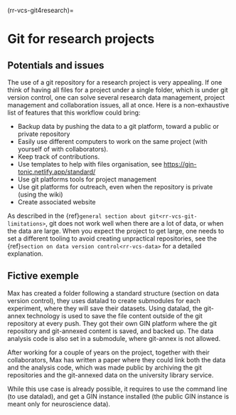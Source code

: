 (rr-vcs-git4research)=
# Git for research projects

## Potentials and issues

The use of a git repository for a research project is very appealing.
If one think of having all files for a project under a single folder, 
which is under git version control, one can solve several 
research data management, project management and collaboration issues,
all at once.
Here is a non-exhaustive list of features that this workflow could bring:

- Backup data by pushing the data to a git platform, toward a public or private repository
- Easily use different computers to work on the same project (with yourself of with collaborators).
- Keep track of contributions.
- Use templates to help with files organisation, see https://gin-tonic.netlify.app/standard/
- Use git platforms tools for project management
- Use git platforms for outreach, even when the repository is private (using the wiki)
- Create associated website 

As described in the  {ref}`general section about git<rr-vcs-git-limitations>`,
git does not work well when there are a lot of data, or when the data are large.
When you expect the project to get large, one needs to set a different tooling
to avoid creating unpractical repositories, see the {ref}`section on data version control<rr-vcs-data>` for a detailed explanation.

## Fictive exemple
 
Max has created a folder following a standard structure (section on data version control), they uses datalad to create submodules for each experiment,
where they will save their datasets.
Using datalad, the git-annex technology is used to save
the file content outside of the git repository at every push.
They got their own GIN platform where the git repository and git-annexed content
is saved, and backed up.
The data analysis code is also set in a submodule,
where git-annex is not allowed. 

After working for a couple of years on the project,
together with their collaborators, 
Max has written a paper where they could link both the data and the analysis code, 
which was made public by archiving the git repositories 
and the git-annexed data on the university library service.


While this use case is already possible,
it requires to use the command line (to use datalad),
and get a GIN instance installed 
(the public GIN instance is meant only for neuroscience data). 



